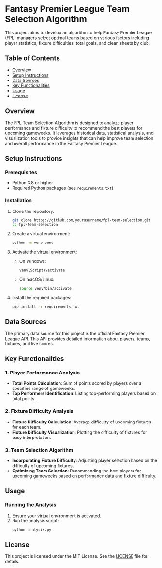 # Fantasy Premier League Team Selection Algorithm

This project aims to develop an algorithm to help Fantasy Premier League (FPL) managers select optimal teams based on various factors including player statistics, fixture difficulties, total goals, and clean sheets by club.

## Table of Contents

- [Overview](#overview)
- [Setup Instructions](#setup-instructions)
- [Data Sources](#data-sources)
- [Key Functionalities](#key-functionalities)
- [Usage](#usage)
- [License](#license)

## Overview

The FPL Team Selection Algorithm is designed to analyze player performance and fixture difficulty to recommend the best players for upcoming gameweeks. It leverages historical data, statistical analysis, and visualization tools to provide insights that can help improve team selection and overall performance in the Fantasy Premier League.

## Setup Instructions

### Prerequisites

- Python 3.8 or higher
- Required Python packages (see `requirements.txt`)

### Installation

1. Clone the repository:
   ```sh
   git clone https://github.com/yourusername/fpl-team-selection.git
   cd fpl-team-selection
   ```

2. Create a virtual environment:
   ```sh
   python -m venv venv
   ```

3. Activate the virtual environment:
   - On Windows:
     ```sh
     venv\Scripts\activate
     ```
   - On macOS/Linux:
     ```sh
     source venv/bin/activate
     ```

4. Install the required packages:
   ```sh
   pip install -r requirements.txt
   ```


## Data Sources

The primary data source for this project is the official Fantasy Premier League API. This API provides detailed information about players, teams, fixtures, and live scores.

## Key Functionalities

### 1. Player Performance Analysis

- **Total Points Calculation**: Sum of points scored by players over a specified range of gameweeks.
- **Top Performers Identification**: Listing top-performing players based on total points.

### 2. Fixture Difficulty Analysis

- **Fixture Difficulty Calculation**: Average difficulty of upcoming fixtures for each team.
- **Fixture Difficulty Visualization**: Plotting the difficulty of fixtures for easy interpretation.


### 3. Team Selection Algorithm

- **Incorporating Fixture Difficulty**: Adjusting player selection based on the difficulty of upcoming fixtures.
- **Optimizing Team Selection**: Recommending the best players for upcoming gameweeks based on performance data and fixture difficulty.

## Usage

### Running the Analysis

1. Ensure your virtual environment is activated.
2. Run the analysis script:
   ```sh
   python analysis.py
   ```

## License

This project is licensed under the MIT License. See the [LICENSE](LICENSE) file for details.
